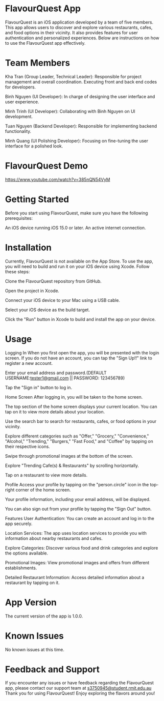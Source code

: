 
# FlavourQuest App
FlavourQuest is an iOS application developed by a team of five members. This app allows users to discover and explore various restaurants, cafes, and food options in their vicinity. It also provides features for user authentication and personalized experiences. Below are instructions on how to use the FlavourQuest app effectively.

# Team Members
Kha Tran (Group Leader, Technical Leader): Responsible for project management and overall coordination. Executing front and back end codes for developers. 

Binh Nguyen (UI Developer): In charge of designing the user interface and user experience.

Minh Trinh (UI Developer): Collaborating with Binh Nguyen on UI development.

Tuan Nguyen (Backend Developer): Responsible for implementing backend functionality.

Minh Quang (UI Polishing Developer): Focusing on fine-tuning the user interface for a polished look.

# FlavourQuest Demo
https://www.youtube.com/watch?v=385nQN54VyM

# Getting Started
Before you start using FlavourQuest, make sure you have the following prerequisites:

An iOS device running iOS 15.0 or later.
An active internet connection.

# Installation
Currently, FlavourQuest is not available on the App Store. To use the app, you will need to build and run it on your iOS device using Xcode. Follow these steps:

Clone the FlavourQuest repository from GitHub.

Open the project in Xcode.

Connect your iOS device to your Mac using a USB cable.

Select your iOS device as the build target.

Click the "Run" button in Xcode to build and install the app on your device.

# Usage
Logging In
When you first open the app, you will be presented with the login screen. If you do not have an account, you can tap the "Sign Up!!" link to register a new account.

Enter your email address and password.(DEFAULT USERNAME:tester1@gmail.com || PASSWORD: 123456789)

Tap the "Sign in" button to log in.

Home Screen
After logging in, you will be taken to the home screen.

The top section of the home screen displays your current location. You can tap on it to view more details about your location.

Use the search bar to search for restaurants, cafes, or food options in your vicinity.

Explore different categories such as "Offer," "Grocery," "Convenience," "Alcohol," "Trending," "Burgers," "Fast Food," and "Coffee" by tapping on their respective icons.

Swipe through promotional images at the bottom of the screen.

Explore "Trending Cafe(s) & Restaurants" by scrolling horizontally.

Tap on a restaurant to view more details.

Profile
Access your profile by tapping on the "person.circle" icon in the top-right corner of the home screen.

Your profile information, including your email address, will be displayed.

You can also sign out from your profile by tapping the "Sign Out" button.

Features
User Authentication: You can create an account and log in to the app securely.

Location Services: The app uses location services to provide you with information about nearby restaurants and cafes.

Explore Categories: Discover various food and drink categories and explore the options available.

Promotional Images: View promotional images and offers from different establishments.

Detailed Restaurant Information: Access detailed information about a restaurant by tapping on it.

# App Version
The current version of the app is 1.0.0.

# Known Issues
No known issues at this time.

# Feedback and Support
If you encounter any issues or have feedback regarding the FlavourQuest app, please contact our support team at s3750945@student.rmit.edu.au
Thank you for using FlavourQuest! Enjoy exploring the flavors around you!
